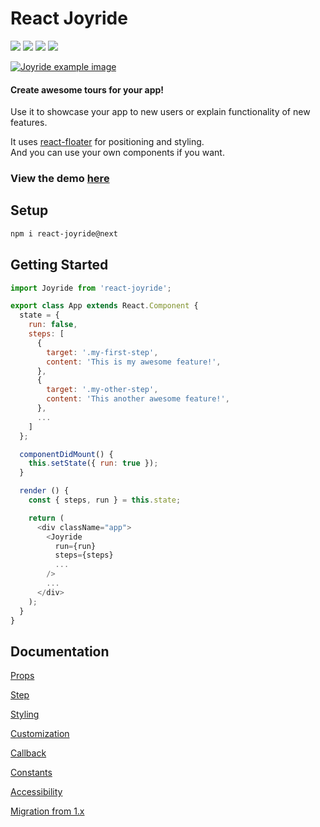 # React Joyride

[![](https://badge.fury.io/js/react-joyride.svg)](https://www.npmjs.com/package/react-joyride) [![](https://travis-ci.org/gilbarbara/react-joyride.svg)](https://travis-ci.org/gilbarbara/react-joyride) [![](https://api.codeclimate.com/v1/badges/43ecb5536910133429bd/maintainability)](https://codeclimate.com/github/gilbarbara/react-joyride/maintainability) [![](https://api.codeclimate.com/v1/badges/43ecb5536910133429bd/test_coverage)](https://codeclimate.com/github/gilbarbara/react-joyride/test_coverage)

[![Joyride example image](http://gilbarbara.github.io/react-joyride/media/example.png)](http://gilbarbara.github.io/react-joyride/)

#### Create awesome tours for your app!

Use it to showcase your app to new users or explain functionality of new features.  

It uses [react-floater](https://github.com/gilbarbara/react-floater) for positioning and styling.  
And you can use your own components if you want.

### View the demo [here](https://2zpjporp4p.codesandbox.io/)

## Setup

```bash
npm i react-joyride@next
```

## Getting Started

```javascript
import Joyride from 'react-joyride';

export class App extends React.Component {
  state = {
    run: false,
    steps: [
      {
        target: '.my-first-step',
        content: 'This is my awesome feature!',
      },
      {
        target: '.my-other-step',
        content: 'This another awesome feature!',
      },
      ...
    ]
  };

  componentDidMount() {
    this.setState({ run: true });
  }

  render () {
    const { steps, run } = this.state;

    return (
      <div className="app">
        <Joyride
          run={run}
          steps={steps}
          ...
        />
        ...
      </div>
    );
  }
}
```

## Documentation

[Props](docs/props.md)

[Step](docs/step.md)

[Styling](docs/styling.md)

[Customization](docs/customization.md)

[Callback](docs/callback.md)

[Constants](docs/constants.md)

[Accessibility](docs/accessibility.md)

[Migration from 1.x](docs/migration.md)

